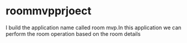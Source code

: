 # roommvpprjoect
I build the application name called room mvp.In this application we can perform the room operation based on the room details
